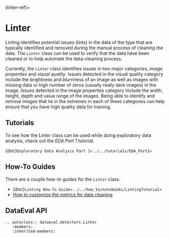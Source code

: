 (linter-ref)=

# Linter

Linting identifies potential issues (lints) in the data of the type that are typically
identified and removed during the manual process of cleaning the data.
The `Linter` class can be used to verify that the data have been cleaned or to help automate the data-cleaning process.

Currently, the `Linter` class identifies issues in two major categories, _image properties_ and _visual quality_.
Issues detected in the visual quality category include the brightness and blurriness of an image
as well as images with missing data or high number of zeros (usually really dark images) in the image.
Issues detected in the image properties category include the width, height, depth and value range of the images.
Being able to identify and remove images that lie in the extremes in each of these categories
can help ensure that you have high quality data for training.

## Tutorials
To see how the Linter class can be used while doing exploratory data analysis, check out the _EDA Part 1_ tutorial.

{doc}`Exploratory Data Analysis Part 1<../../tutorials/EDA_Part1>`

## How-To Guides

There are a couple how-to guides for the `Linter` class.

* {doc}`Linting How-To Guide<../../how_to/notebooks/LintingTutorial>`
* [How to customize the metrics for data cleaning](../../how_to/linting_flags.md)


## DataEval API

```{eval-rst}
.. autoclass:: dataeval.detectors.Linter
   :members:
   :inherited-members:
```

